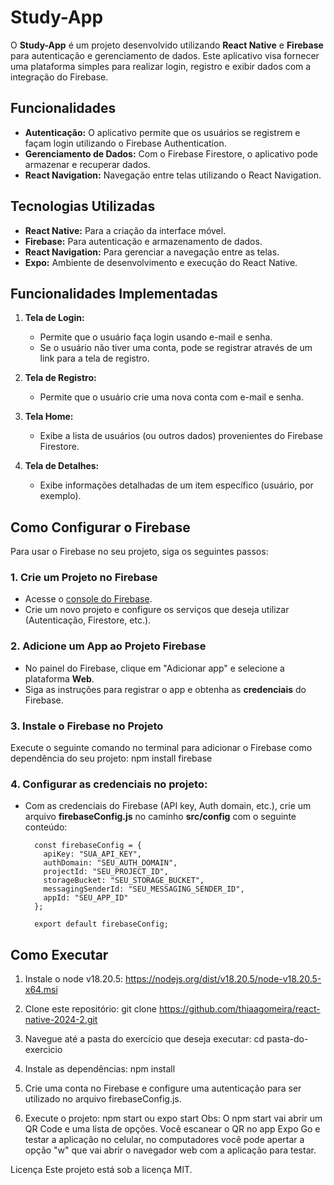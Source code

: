 # Study-App

O **Study-App** é um projeto desenvolvido utilizando **React Native** e **Firebase** para autenticação e gerenciamento de dados. Este aplicativo visa fornecer uma plataforma simples para realizar login, registro e exibir dados com a integração do Firebase.

## Funcionalidades
- **Autenticação:** O aplicativo permite que os usuários se registrem e façam login utilizando o Firebase Authentication.
- **Gerenciamento de Dados:** Com o Firebase Firestore, o aplicativo pode armazenar e recuperar dados.
- **React Navigation:** Navegação entre telas utilizando o React Navigation.
  
## Tecnologias Utilizadas
- **React Native:** Para a criação da interface móvel.
- **Firebase:** Para autenticação e armazenamento de dados.
- **React Navigation:** Para gerenciar a navegação entre as telas.
- **Expo:** Ambiente de desenvolvimento e execução do React Native.
  
## Funcionalidades Implementadas
1. **Tela de Login:**
   - Permite que o usuário faça login usando e-mail e senha.
   - Se o usuário não tiver uma conta, pode se registrar através de um link para a tela de registro.
   
2. **Tela de Registro:**
   - Permite que o usuário crie uma nova conta com e-mail e senha.
   
3. **Tela Home:**
   - Exibe a lista de usuários (ou outros dados) provenientes do Firebase Firestore.

4. **Tela de Detalhes:**
   - Exibe informações detalhadas de um item específico (usuário, por exemplo).

## Como Configurar o Firebase

Para usar o Firebase no seu projeto, siga os seguintes passos:

### 1. Crie um Projeto no Firebase
- Acesse o [console do Firebase](https://console.firebase.google.com/).
- Crie um novo projeto e configure os serviços que deseja utilizar (Autenticação, Firestore, etc.).

### 2. Adicione um App ao Projeto Firebase
- No painel do Firebase, clique em "Adicionar app" e selecione a plataforma **Web**.
- Siga as instruções para registrar o app e obtenha as **credenciais** do Firebase.

### 3. Instale o Firebase no Projeto
Execute o seguinte comando no terminal para adicionar o Firebase como dependência do seu projeto:
npm install firebase

### 4. Configurar as credenciais no projeto:
- Com as credenciais do Firebase (API key, Auth domain, etc.), crie um arquivo **firebaseConfig.js** no caminho **src/config** com o seguinte conteúdo:
      
        const firebaseConfig = {
          apiKey: "SUA_API_KEY",
          authDomain: "SEU_AUTH_DOMAIN",
          projectId: "SEU_PROJECT_ID",
          storageBucket: "SEU_STORAGE_BUCKET",
          messagingSenderId: "SEU_MESSAGING_SENDER_ID",
          appId: "SEU_APP_ID"
        };
        
        export default firebaseConfig;


## Como Executar

1. Instale o node v18.20.5:
   https://nodejs.org/dist/v18.20.5/node-v18.20.5-x64.msi
   
3. Clone este repositório:
   git clone https://github.com/thiaagomeira/react-native-2024-2.git

4. Navegue até a pasta do exercício que deseja executar:
   cd pasta-do-exercicio

5. Instale as dependências:
   npm install

6. Crie uma conta no Firebase e configure uma autenticação para ser utilizado no arquivo firebaseConfig.js.

7. Execute o projeto:
   npm start ou expo start
   Obs: O npm start vai abrir um QR Code e uma lista de opções. Você escanear o QR no app Expo Go e testar a aplicação no celular, no computadores você pode apertar a opção "w" que vai abrir o navegador web com a     aplicação para testar.

Licença
Este projeto está sob a licença MIT.
